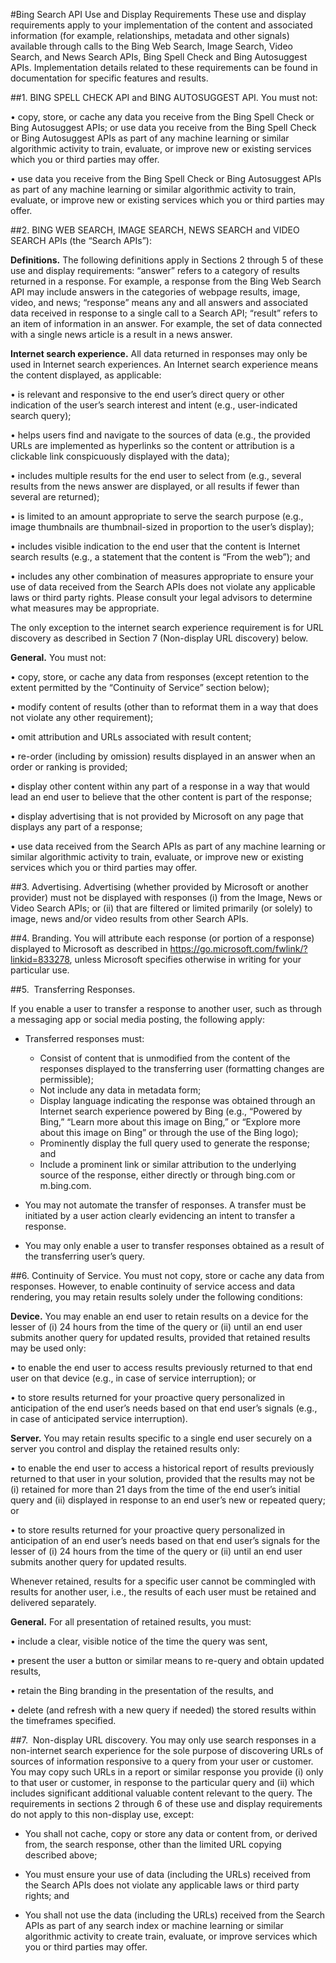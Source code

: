 <!-- 
NavPath: Bing Image Search API
LinkLabel: Bing Image Search Use and Display Requirements
Weight: 10
Url: Bing-image-search-API/useanddisplayrequirements
-->

#Bing Search API Use and Display Requirements
These use and display requirements apply to your implementation of the content and associated information (for example, relationships, metadata and other signals) available through calls to the Bing Web Search, Image Search, Video Search, and News Search APIs, Bing Spell Check and Bing Autosuggest APIs. Implementation details related to these requirements can be found in documentation for specific features and results.

##1.  BING SPELL CHECK API and BING AUTOSUGGEST API.  You must not:

• copy, store, or cache any data you receive from the Bing Spell Check or Bing Autosuggest APIs; or
use data you receive from the Bing Spell Check or Bing Autosuggest APIs as part of any machine learning or similar algorithmic activity to train, evaluate, or improve new or existing services which you or third parties may offer.

• use data you receive from the Bing Spell Check or Bing Autosuggest APIs as part of any machine learning or similar algorithmic activity to train, evaluate, or improve new or existing services which you or third parties may offer.

##2.  BING WEB SEARCH, IMAGE SEARCH, NEWS SEARCH and VIDEO SEARCH APIs (the “Search APIs”):

**Definitions.** The following definitions apply in Sections 2 through 5 of these use and display requirements:
“answer” refers to a category of results returned in a response. For example, a response from the Bing Web Search API may include answers in the categories of webpage results, image, video, and news;
“response” means any and all answers and associated data received in response to a single call to a Search API;
“result” refers to an item of information in an answer.  For example, the set of data connected with a single news article is a result in a news answer.

**Internet search experience.** All data returned in responses may only be used in Internet search experiences. An Internet search experience means the content displayed, as applicable:

• is relevant and responsive to the end user’s direct query or other indication of the user’s search interest and intent (e.g., user-indicated search query); 

• helps users find and navigate to the sources of data (e.g., the provided URLs are implemented as hyperlinks so the content or attribution is a clickable link conspicuously displayed with the data); 

• includes multiple results for the end user to select from (e.g., several results from the news answer are displayed, or all results if fewer than several are returned); 

• is limited to an amount appropriate to serve the search purpose (e.g., image thumbnails are thumbnail-sized in proportion to the user’s display); 

• includes visible indication to the end user that the content is Internet search results (e.g., a statement that the content is “From the web”); and

• includes any other combination of measures appropriate to ensure your use of data received from the Search APIs does not violate any applicable laws or third party rights.  Please consult your legal advisors to determine what measures may be appropriate.

The only exception to the internet search experience requirement is for URL discovery as described in Section 7 (Non-display URL
discovery) below.

**General.** You must not: 

• copy, store, or cache any data from responses (except retention to the extent permitted by the “Continuity of Service” section below); 

• modify content of results (other than to reformat them in a way that does not violate any other requirement); 

• omit attribution and URLs associated with result content;

• re-order (including by omission) results displayed in an answer when an order or ranking is provided;

• display other content within any part of a response in a way that would lead an end user to believe that the other content is part of the response; 

• display advertising that is not provided by Microsoft on any page that displays any part of a response;

• use data received from the Search APIs as part of any machine learning or similar algorithmic activity to train, evaluate, or improve new or existing services which you or third parties may offer.

##3. Advertising.
Advertising (whether provided by Microsoft or another provider) must not be displayed with responses (i) from the Image, News or Video Search APIs; or (ii) that are filtered or limited primarily (or solely) to image, news and/or video results from other Search APIs.

##4. Branding.
You will attribute each response (or portion of a response) displayed to Microsoft as described in https://go.microsoft.com/fwlink/?linkid=833278, unless Microsoft specifies otherwise in writing for your particular use.


##5.  Transferring Responses.

If you enable a user to transfer a response to another user, such as through a messaging app or social media posting, the following apply: 

* Transferred responses must:
  * Consist of content that is unmodified from the content of the responses displayed to the transferring user (formatting
changes are permissible);
  * Not include any data in metadata form;
  * Display language indicating the response was obtained through an Internet search experience powered by Bing (e.g.,
“Powered by Bing,” “Learn more about this image on Bing,” or “Explore more about this image on Bing” or through the use of the Bing logo);
  * Prominently display the full query used to generate the response; and
  * Include a prominent link or similar attribution to the underlying source of the response, either directly or
through bing.com or m.bing.com.

* You may not automate the transfer of responses. A transfer must be initiated by a user action clearly evidencing an
intent to transfer a response.

* You may only enable a user to transfer responses obtained as a result of the transferring user’s query.

##6. Continuity of Service.
You must not copy, store or cache any data from responses. However, to enable continuity of service access and data rendering, you may retain results solely under the following conditions:

**Device.**  You may enable an end user to retain results on a device for the lesser of (i) 24 hours from the time of the query or (ii) until an end user submits another query for updated results, provided that retained results may be used only:

• to enable the end user to access results previously returned to that end user on that device (e.g., in case of service interruption); or

• to store results returned for your proactive query personalized in anticipation of the end user’s needs based on that end user’s signals (e.g., in case of anticipated service interruption).

**Server.**  You may retain results specific to a single end user securely on a server you control and display the retained results only:

• to enable the end user to access a historical report of results previously returned to that user in your solution, provided that the results may not be (i) retained for more than 21 days from the time of the end user’s initial query and (ii) displayed in response to an end user’s new or repeated query; or

• to store results returned for your proactive query personalized in anticipation of an end user’s needs based on that end user’s signals for the lesser of (i) 24 hours from the time of the query or (ii) until an end user submits another query for updated results.

Whenever retained, results for a specific user cannot be commingled with results for another user, i.e., the results of each user must be retained and delivered separately.

**General.** For all presentation of retained results, you must:

• include a clear, visible notice of the time the query was sent,

• present the user a button or similar means to re-query and obtain updated results, 

• retain the Bing branding in the presentation of the results, and

• delete (and refresh with a new query if needed) the stored results within the timeframes specified.


##7.  Non-display URL discovery.
You may only use search responses in a non-internet search experience for the sole purpose of discovering URLs of sources of information responsive to a query from your user or customer. You may copy such URLs in a report or similar response you provide (i) only to that
user or customer, in response to the particular query and (ii) which includes significant additional valuable content relevant to the query. The requirements in sections 2 through 6 of these use and display requirements do not apply to
this non-display use, except: 

* You shall not cache, copy or store any data or content from, or derived from, the search response, other than the limited URL copying described above;

* You must ensure your use of data (including the URLs) received from the Search APIs does not violate any applicable laws or third party rights; and

* You shall not use the data (including the URLs) received from the Search APIs as part of any search index or machine learning or similar algorithmic activity to create train, evaluate, or improve services which you or third parties may offer.
